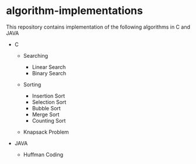 # algorithm-implementations

This repository contains implementation of the following algorithms in C and JAVA

- C
  - Searching
    - Linear Search
    - Binary Search

  - Sorting
    - Insertion Sort
    - Selection Sort
    - Bubble Sort
    - Merge Sort
    - Counting Sort

  - Knapsack Problem

- JAVA
  - Huffman Coding
